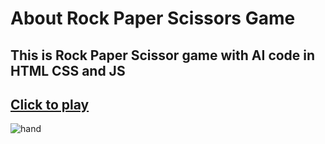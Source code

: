 # About Rock Paper Scissors Game
## This is Rock Paper Scissor game with AI code in HTML CSS and JS
## [Click to play](https://rock-paper-scissorwithai.netlify.app/)
![hand](https://github.com/user-attachments/assets/2ebf385f-76ef-4fde-b1aa-2090ffd8b415)
